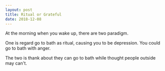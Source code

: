 ```yaml
---
layout: post
title: Ritual or Grateful
date: 2018-12-08
---
```


At the morning when you wake up, there are two paradigm.

One is regard go to bath as ritual, causing you to be depression.
You could go to bath with anger.

The two is thank about they can go to bath while thought people outside may can't.
